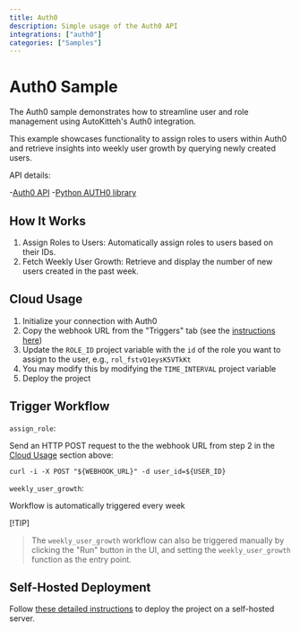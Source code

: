 ```yaml
---
title: Auth0
description: Simple usage of the Auth0 API
integrations: ["auth0"]
categories: ["Samples"]
---
```


# Auth0 Sample

The Auth0 sample demonstrates how to streamline user and role management using AutoKitteh's Auth0 integration.

This example showcases functionality to assign roles to users within Auth0 and retrieve insights into weekly user growth by querying newly created users.

API details:

-[Auth0 API](https://auth0-python.readthedocs.io/en/latest/readme_content.html)
-[Python AUTH0 library](https://github.com/auth0/auth0-python/blob/master/EXAMPLES.md#connections)

## How It Works

1. Assign Roles to Users: Automatically assign roles to users based on their IDs.
2. Fetch Weekly User Growth: Retrieve and display the number of new users created in the past week.

## Cloud Usage 

1. Initialize your connection with Auth0
2. Copy the webhook URL from the "Triggers" tab (see the [instructions here](https://docs.autokitteh.com/get_started/deployment#webhook-urls))
3. Update the `ROLE_ID` project variable with the `id` of the role you want to assign to the user, e.g., `rol_fstvQ1eysK5VTkKt`
4. You may modify this by modifying the `TIME_INTERVAL` project variable
5. Deploy the project

## Trigger Workflow

`assign_role`:

Send an HTTP POST request to the the webhook URL from step 2 in the [Cloud Usage](#cloud-usage) section above:

```shell
curl -i -X POST "${WEBHOOK_URL}" -d user_id=${USER_ID}
```

`weekly_user_growth`:

Workflow is automatically triggered every week

[!TIP]
> The `weekly_user_growth` workflow can also be triggered manually by clicking the "Run" button in the UI, and setting the `weekly_user_growth` function as the entry point.

## Self-Hosted Deployment

Follow [these detailed instructions](https://docs.autokitteh.com/get_started/deployment) to deploy the project on a self-hosted server.
